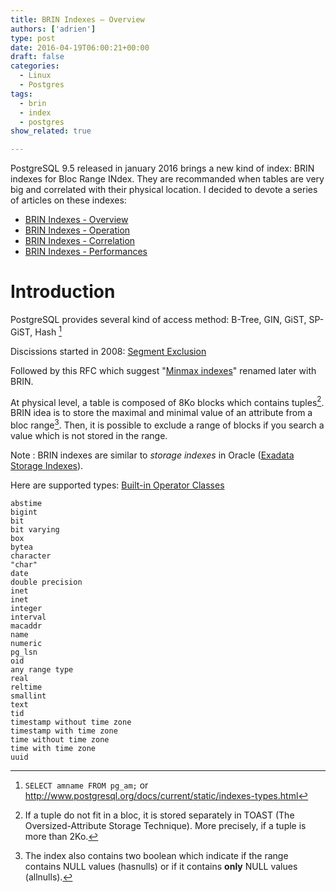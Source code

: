 ```yaml
---
title: BRIN Indexes – Overview
authors: ['adrien']
type: post
date: 2016-04-19T06:00:21+00:00
draft: false
categories:
  - Linux
  - Postgres
tags:
  - brin
  - index
  - postgres
show_related: true

---
```

PostgreSQL 9.5 released in january 2016 brings a new kind of index: BRIN indexes for Bloc Range INdex. They are recommanded when tables are very big and correlated with their physical location. I decided to devote a series of articles on these indexes:


  * [BRIN Indexes - Overview][1]
  * [BRIN Indexes - Operation][2]
  * [BRIN Indexes - Correlation][3]
  * [BRIN Indexes - Performances][4]

<!--more-->

# Introduction

PostgreSQL provides several kind of access method: B-Tree, GIN, GiST, SP-GiST, Hash [^8]

Discissions started in 2008: [Segment Exclusion](http://www.postgresql.org/message-id/1199296574.7260.149.camel@ebony.site)

Followed by this RFC which suggest "[Minmax indexes](https://www.postgresql.org/message-id/20130614222805.GZ5491@eldon.alvh.no-ip.org)" renamed later with BRIN.

At physical level, a table is composed of 8Ko blocks which contains tuples[^9]. BRIN idea is to store the maximal and minimal value of an attribute from a bloc range[^10]. Then, it is possible to exclude a range of blocks if you  search a value which is not stored in the range.



Note : BRIN indexes are similar to _storage indexes_  in Oracle ([Exadata Storage Indexes][7]).

Here are supported types: [Built-in Operator Classes](http://www.postgresql.org/docs/current/static/brin-builtin-opclasses.html#BRIN-BUILTIN-OPCLASSES-TABLE)

```
abstime
bigint
bit
bit varying
box
bytea
character
"char"
date
double precision
inet
inet
integer
interval
macaddr
name
numeric
pg_lsn
oid
any range type
real
reltime
smallint
text
tid
timestamp without time zone
timestamp with time zone
time without time zone
time with time zone
uuid
```


 [1]: https://blog.anayrat.info/en/2016/04/19/brin-indexes-overview/
 [2]: https://blog.anayrat.info/en/2016/04/20/brin-indexes-operation/
 [3]: https://blog.anayrat.info/en/2016/04/20/brin-indexes-correlation/
 [4]: https://blog.anayrat.info/en/2016/04/21/brin-indexes-performances/
 [7]: https://en.wikipedia.org/wiki/Block_Range_Index#Exadata_Storage_Indexe

[^8]: `SELECT amname FROM pg_am;` or <http://www.postgresql.org/docs/current/static/indexes-types.html>
[^9]: If a tuple do not fit in a bloc, it is stored separately in TOAST (The Oversized-Attribute Storage Technique). More precisely, if a tuple is more than 2Ko.
[^10]: The index also contains two boolean which indicate if the range contains NULL values (hasnulls) or if it contains **only** NULL values (allnulls).
